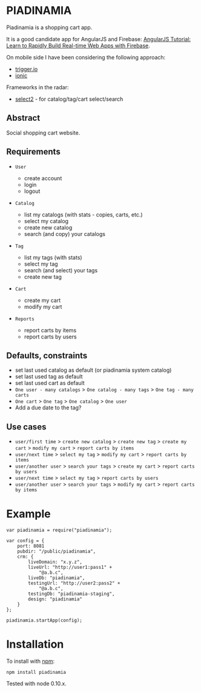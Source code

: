 PIADINAMIA
==========

Piadinamia is a shopping cart app.

It is a good candidate app for AngularJS and Firebase: [AngularJS Tutorial: Learn to Rapidly Build Real-time Web Apps with Firebase](http://www.thinkster.io/pick/eHPCs7s87O/angularjs-tutorial-learn-to-rapidly-build-real-time-web-apps-with-firebase).

On mobile side I have been considering the following approach:
- [trigger.io](https://trigger.io/)
- [ionic](http://ionicframework.com/)


Frameworks in the radar:
- [select2](http://ivaynberg.github.io/select2/) - for catalog/tag/cart select/search

Abstract
--------

Social shopping cart website.

Requirements
------------

- `User`
    - create account
    - login
    - logout
    
- `Catalog` 
    - list my catalogs (with stats - copies, carts, etc.)
    - select my catalog 
    - create new catalog
    - search (and copy) your catalogs

- `Tag`
    - list my tags (with stats)
    - select my tag
    - search (and select) your tags
    - create new tag
    
- `Cart` 
    - create my cart
    - modify my cart

- `Reports`
    - report carts by items
    - report carts by users

Defaults, constraints
---------------------

- set last used catalog as default (or piadinamia system catalog)
- set last used tag as default
- set last used cart as default
- `One user - many catalogs` > `One catalog - many tags` > `One tag - many carts`
- `One cart` > `One tag` > `One catalog` > `One user`
- Add a due date to the tag?

Use cases
---------

- `user/first time` > `create new catalog` > `create new tag` > `create my cart` > `modify my cart` > `report carts by items`
- `user/next time` > `select my tag` > `modify my cart` > `report carts by items`
- `user/another user` > `search your tags` > `create my cart` > `report carts by users`
- `user/next time` > `select my tag` > `report carts by users`
- `user/another user` > `search your tags` > `modify my cart` > `report carts by items`

Example
=======

    var piadinamia = require("piadinamia");

    var config = {
        port: 8081
        pubdir: "/public/piadinamia",
        crm: {
            liveDomain: "x.y.z",
            liveUrl: "http://user1:pass1" +
                "@a.b.c",
            liveDb: "piadinamia",
            testingUrl: "http://user2:pass2" +
                "@a.b.c",
            testingDb: "piadinamia-staging",
            design: "piadinamia"
        }
    };

    piadinamia.startApp(config);

Installation
============

To install with [npm](http://github.com/isaacs/npm):

    npm install piadinamia

Tested with node 0.10.x.
